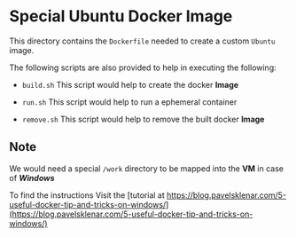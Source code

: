 # Special Ubuntu Docker Image

This directory contains the `Dockerfile` needed to create a custom `Ubuntu` image.

The following scripts are also provided to help in executing the following:

  - `build.sh` This script would help to create the docker **Image**
  
  - `run.sh` This script would help to run a ephemeral container
  
  - `remove.sh` This script would help to remove the built docker **Image**

## Note

We would need a special `/work` directory to be mapped into the **VM** in case of ***Windows***

To find the instructions Visit the [tutorial at https://blog.pavelsklenar.com/5-useful-docker-tip-and-tricks-on-windows/](https://blog.pavelsklenar.com/5-useful-docker-tip-and-tricks-on-windows/)
